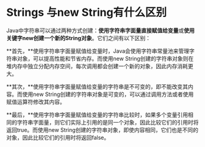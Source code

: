 # Strings 与new String有什么区别

Java中字符串可以通过两种方式创建：**使用字符串字面量直接赋值给变量**或**使用关键字new创建一个新的String对象**。它们之间有以下区别：

**首先，**使用字符串字面量赋值给变量时，Java会使用字符串常量池来管理字符串对象，可以提高性能和节省内存。而使用new String创建的字符串对象则在堆内存中独立分配内存空间，每次调用都会创建一个新的对象，因此内存消耗更大。

**其次，**使用字符串字面量赋值给变量的字符串是不可变的，即不能改变其内容。而使用new String创建的字符串对象是可变的，可以通过调用方法或者使用赋值运算符修改其内容。

**最后，**使用字符串字面量赋值给变量的字符串比较时，如果多个变量引用相同的字符串字面量，则它们实际上引用的是同一个对象，因此比较它们的引用时将返回true。而使用new String创建的字符串对象，即使内容相同，它们也是不同的对象，因此比较它们的引用时将返回false。

